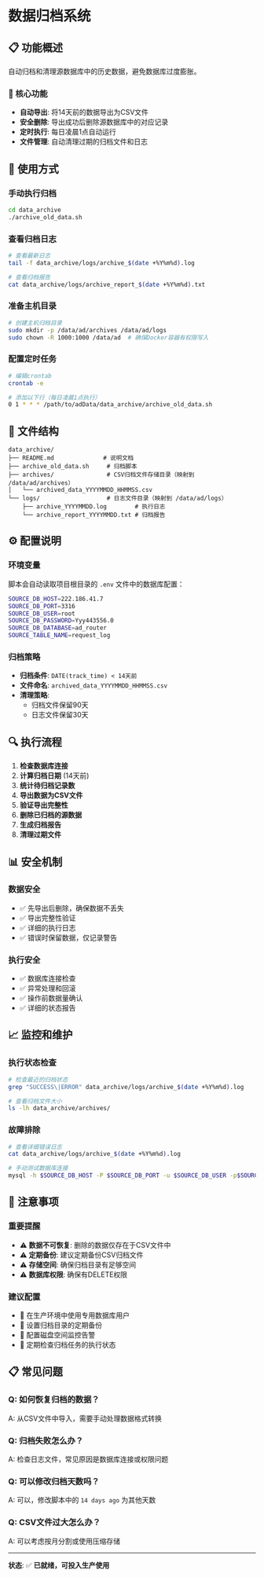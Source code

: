 # 数据归档系统

## 📋 功能概述

自动归档和清理源数据库中的历史数据，避免数据库过度膨胀。

### 🎯 核心功能
- **自动导出**: 将14天前的数据导出为CSV文件
- **安全删除**: 导出成功后删除源数据库中的对应记录
- **定时执行**: 每日凌晨1点自动运行
- **文件管理**: 自动清理过期的归档文件和日志

## 🚀 使用方式

### 手动执行归档
```bash
cd data_archive
./archive_old_data.sh
```

### 查看归档日志
```bash
# 查看最新日志
tail -f data_archive/logs/archive_$(date +%Y%m%d).log

# 查看归档报告
cat data_archive/logs/archive_report_$(date +%Y%m%d).txt
```

### 准备主机目录
```bash
# 创建主机归档目录
sudo mkdir -p /data/ad/archives /data/ad/logs
sudo chown -R 1000:1000 /data/ad  # 确保Docker容器有权限写入
```

### 配置定时任务
```bash
# 编辑crontab
crontab -e

# 添加以下行（每日凌晨1点执行）
0 1 * * * /path/to/adData/data_archive/archive_old_data.sh
```

## 📁 文件结构

```
data_archive/
├── README.md              # 说明文档
├── archive_old_data.sh     # 归档脚本
├── archives/               # CSV归档文件存储目录（映射到 /data/ad/archives）
│   └── archived_data_YYYYMMDD_HHMMSS.csv
└── logs/                   # 日志文件目录（映射到 /data/ad/logs）
    ├── archive_YYYYMMDD.log        # 执行日志
    └── archive_report_YYYYMMDD.txt # 归档报告
```

## ⚙️ 配置说明

### 环境变量
脚本会自动读取项目根目录的 `.env` 文件中的数据库配置：

```bash
SOURCE_DB_HOST=222.186.41.7
SOURCE_DB_PORT=3316
SOURCE_DB_USER=root
SOURCE_DB_PASSWORD=Yyy443556.0
SOURCE_DB_DATABASE=ad_router
SOURCE_TABLE_NAME=request_log
```

### 归档策略
- **归档条件**: `DATE(track_time) < 14天前`
- **文件命名**: `archived_data_YYYYMMDD_HHMMSS.csv`
- **清理策略**: 
  - 归档文件保留90天
  - 日志文件保留30天

## 🔍 执行流程

1. **检查数据库连接**
2. **计算归档日期** (14天前)
3. **统计待归档记录数**
4. **导出数据为CSV文件**
5. **验证导出完整性**
6. **删除已归档的源数据**
7. **生成归档报告**
8. **清理过期文件**

## 📊 安全机制

### 数据安全
- ✅ 先导出后删除，确保数据不丢失
- ✅ 导出完整性验证
- ✅ 详细的执行日志
- ✅ 错误时保留数据，仅记录警告

### 执行安全
- ✅ 数据库连接检查
- ✅ 异常处理和回滚
- ✅ 操作前数据量确认
- ✅ 详细的状态报告

## 📈 监控和维护

### 执行状态检查
```bash
# 检查最近的归档状态
grep "SUCCESS\|ERROR" data_archive/logs/archive_$(date +%Y%m%d).log

# 查看归档文件大小
ls -lh data_archive/archives/
```

### 故障排除
```bash
# 查看详细错误日志
cat data_archive/logs/archive_$(date +%Y%m%d).log

# 手动测试数据库连接
mysql -h $SOURCE_DB_HOST -P $SOURCE_DB_PORT -u $SOURCE_DB_USER -p$SOURCE_DB_PASSWORD -e "SELECT 1;"
```

## 🚨 注意事项

### 重要提醒
- ⚠️ **数据不可恢复**: 删除的数据仅存在于CSV文件中
- ⚠️ **定期备份**: 建议定期备份CSV归档文件
- ⚠️ **存储空间**: 确保归档目录有足够空间
- ⚠️ **数据库权限**: 确保有DELETE权限

### 建议配置
- 🔧 在生产环境中使用专用数据库用户
- 🔧 设置归档目录的定期备份
- 🔧 配置磁盘空间监控告警
- 🔧 定期检查归档任务的执行状态

## 📋 常见问题

### Q: 如何恢复归档的数据？
A: 从CSV文件中导入，需要手动处理数据格式转换

### Q: 归档失败怎么办？
A: 检查日志文件，常见原因是数据库连接或权限问题

### Q: 可以修改归档天数吗？
A: 可以，修改脚本中的 `14 days ago` 为其他天数

### Q: CSV文件过大怎么办？
A: 可以考虑按月分割或使用压缩存储

---

**状态**: ✅ **已就绪，可投入生产使用**
